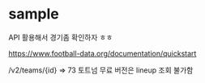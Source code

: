 # sample

API 활용해서 경기좀 확인하자 ㅎㅎ

https://www.football-data.org/documentation/quickstart

/v2/teams/{id} => 73 토트넘
무료 버전은 lineup 조회 불가함
